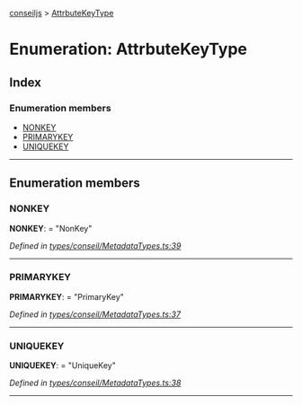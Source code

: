 [conseiljs](../README.md) > [AttrbuteKeyType](../enums/attrbutekeytype.md)

# Enumeration: AttrbuteKeyType

## Index

### Enumeration members

* [NONKEY](attrbutekeytype.md#nonkey)
* [PRIMARYKEY](attrbutekeytype.md#primarykey)
* [UNIQUEKEY](attrbutekeytype.md#uniquekey)

---

## Enumeration members

<a id="nonkey"></a>

###  NONKEY

**NONKEY**:  = "NonKey"

*Defined in [types/conseil/MetadataTypes.ts:39](https://github.com/Cryptonomic/ConseilJS/blob/9065a8e/src/types/conseil/MetadataTypes.ts#L39)*

___
<a id="primarykey"></a>

###  PRIMARYKEY

**PRIMARYKEY**:  = "PrimaryKey"

*Defined in [types/conseil/MetadataTypes.ts:37](https://github.com/Cryptonomic/ConseilJS/blob/9065a8e/src/types/conseil/MetadataTypes.ts#L37)*

___
<a id="uniquekey"></a>

###  UNIQUEKEY

**UNIQUEKEY**:  = "UniqueKey"

*Defined in [types/conseil/MetadataTypes.ts:38](https://github.com/Cryptonomic/ConseilJS/blob/9065a8e/src/types/conseil/MetadataTypes.ts#L38)*

___

